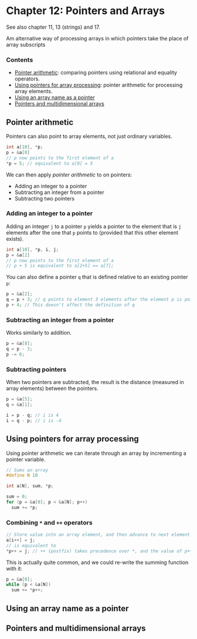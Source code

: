 # Chapter 12: Pointers and Arrays

See also chapter 11, 13 (strings) and 17.

Am alternative way of processing arrays in which pointers take the place of array subscripts

### Contents

- [Pointer arithmetic](#pointer-arithmetic): comparing pointers using relational and equality operators.
- [Using pointers for array processing](#array-processing): pointer arithmetic for processing array elements.
- [Using an array name as a pointer](#array-name-as-pointer)
- [Pointers and multidimensional arrays](#pointers-and-multidimensional-arrays)

## <a name="pointer-arithmetic"></a>Pointer arithmetic

Pointers can also point to array elements, not just ordinary variables.

```c
int a[10], *p;
p = &a[0]
// p now points to the first element of a
*p = 5; // equivalent to a[0] = 5
```

We can then apply *pointer arithmetic* to on pointers:
- Adding an integer to a pointer
- Subtracting an integer from a pointer
- Subtracting two pointers

### Adding an integer to a pointer

Adding an integer `j` to a pointer `p` yields a pointer to the element that is `j` elements after the one that `p` points to (provided that this other element exists).

```c
int a[10], *p, i, j;
p = &a[2]
// p now points to the first element of a
// p + 5 is equivalent to a[2+5] == a[7];
```

You can also define a pointer `q` that is defined relative to an existing pointer `p`:

```c
p = &a[2];
q = p + 3; // q points to element 3 elements after the element p is pointing at
p + 4; // This doesn't affect the definition of q
```

### Subtracting an integer from a pointer

Works similarly to addition.

```c
p = &a[8];
q = p - 3;
p -= 6;
```

### Subtracting pointers

When two pointers are subtracted, the result is the distance (measured in array elements) between the pointers.

```c
p = &a[5];
q = &a[1];

i = p - q; // i is 4
i = q - p; // i is -4
```

## <a name="array-processing"></a>Using pointers for array processing

Using pointer arithmetic we can iterate through an array by incrementing a pointer variable.

```c
// Sums an array
#define N 10

int a[N], sum, *p;

sum = 0;
for (p = &a[0]; p < &a[N]; p++)
  sum += *p;
```

### Combining `*` and `++` operators

```c
// Store value into an array element, and then advance to next element
a[i++] = j;
// is equivalent to
*p++ = j; // ++ (postfix) takes precedence over *, and the value of p++ is p because the increment only happens after the expression is validated
```

This is actually quite common, and we could re-write the summing function with it:

```c
p = &a[0];
while (p < &a[N])
  sum += *p++;
```

## <a name="array-name-as-pointer"></a>Using an array name as a pointer

## <a name="pointers-and-multidimensional-arrays"></a>Pointers and multidimensional arrays

